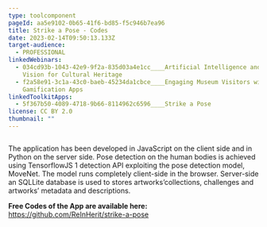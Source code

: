 ```yaml
---
type: toolcomponent
pageId: aa5e9102-0b65-41f6-bd85-f5c946b7ea96
title: Strike a Pose - Codes
date: 2023-02-14T09:50:13.133Z
target-audience:
  - PROFESSIONAL
linkedWebinars:
  - 034cd93b-1043-42e9-9f2a-835d03a4e1cc____Artificial Intelligence and Computer
    Vision for Cultural Heritage
  - f2a58e91-3c1a-43c0-baeb-45234da1cbce____Engaging Museum Visitors with
    Gamification Apps
linkedToolkitApps:
  - 5f367b50-4089-4718-9b66-8114962c6596____Strike a Pose
license: CC BY 2.0
thumbnail: ""
---
```

![]()

The application has been developed in JavaScript on the client side and in Python on the server side. Pose detection on the human bodies is achieved using TensorflowJS 1 detection API exploiting the pose detection model, MoveNet. The model runs completely client-side in the browser. Server-side an SQLLite database is used to stores artworks’collections, challenges and artworks’ metadata and descriptions.

**Free Codes of the App are available here:**\
<https://github.com/ReInHerit/strike-a-pose>